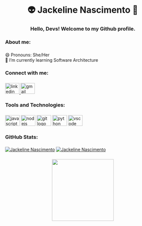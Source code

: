 <h1 align="center">👽 Jackeline Nascimento 👾</h1>

###

<h3 align="center">Hello, Devs! Welcome to my Github profile.</h3>

###

<h3 align="left">About me:</h3>

###

<p align="left">😄 Pronouns: She/Her <br>🌱 I’m currently learning Software Architecture <br></p>

###

<h3 align="left">Connect with me:</h3>

###

<div align="left">
  <a href="https://www.linkedin.com/in/jackelinenascimento/" target="_blank">
    <img src="https://raw.githubusercontent.com/maurodesouza/profile-readme-generator/master/src/assets/icons/social/linkedin/default.svg" width="46" height="35" alt="linkedin logo"  />
  </a>
  <a href="mailto:jackelinenascimento0709@gmail.com" target="_blank">
    <img src="https://raw.githubusercontent.com/maurodesouza/profile-readme-generator/master/src/assets/icons/social/gmail/default.svg" width="46" height="35" alt="gmail logo"  />
  </a>
</div>

###

<h3 align="left">Tools and Technologies:</h3>

###

<div align="left">
  <img src="https://cdn.jsdelivr.net/gh/devicons/devicon/icons/javascript/javascript-original.svg" height="35" width="47" alt="javascript logo"  />
  <img src="https://cdn.jsdelivr.net/gh/devicons/devicon/icons/nodejs/nodejs-original.svg" height="35" width="47" alt="nodejs logo"  />
  <img src="https://cdn.jsdelivr.net/gh/devicons/devicon/icons/git/git-original.svg" height="35" width="47" alt="git logo"  />
  <img src="https://cdn.jsdelivr.net/gh/devicons/devicon/icons/python/python-original.svg" height="35" width="47" alt="python logo"  />
  <img src="https://cdn.jsdelivr.net/gh/devicons/devicon/icons/vscode/vscode-original.svg" height="35" width="47" alt="vscode logo"/>
          
          
          
          
</div>

###

<h3 align="left">GitHub Stats:</h3>

###
[![Jackeline Nascimento](https://github-readme-stats.vercel.app/api?username=jackelinenascimento&theme=radical)](https://github.com/anuraghazra/github-readme-stats)
[![Jackeline Nascimento](https://github-readme-stats.vercel.app/api/top-langs/?username=jackelinenascimento&hide=html&layout=compact&theme=radical)](https://github.com/anuraghazra/github-readme-stats)


###

<div align="center">
  <img height="200" src="https://media0.giphy.com/avatars/dianapietrzyk/wWrk0vNBjwQp.gif"  />
</div>

###